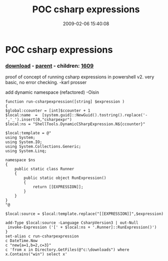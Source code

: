 ﻿---
pid:            857
poster:         oisin
title:          POC csharp expressions
date:           2009-02-06 15:40:08
format:         posh
parent:         856
parent:         856
children:       1609
---

# POC csharp expressions

### [download](857.ps1) - [parent](856.md) - children: [1609](1609.md)

proof of concept of running csharp expressions in powershell v2. very basic, no error checking. 
-karl prosser

add dynamic namespace (refactored)
-Oisin

```posh
function run-csharpexpression([string] $expression )
{
$global:ccounter = [int]$ccounter + 1
$local:name  =  [system.guid]::NewGuid().tostring().replace('-','_').insert(0,"csharpexpr")
$local:ns = "ShellTools.DynamicCSharpExpression.N${ccounter}"

$local:template = @"
using System;
using System.IO;
using System.Collections.Generic;
using System.Linq;

namespace $ns
{
    public static class Runner
    {
        public static object RunExpression()
        {
            return [[EXPRESSION]];
        }
    }
}
"@

$local:source = $local:template.replace("[[EXPRESSION]]",$expression)

add-Type $local:source -Language CsharpVersion3 | out-Null
 invoke-Expression ('[' + $local:ns + '.Runner]::RunExpression()')
}
set-alias c run-csharpexpression 
c DateTime.Now
c "new{a=1,b=2,c=3}"
c 'from x in Directory.GetFiles(@"c:\downloads") where x.Contains("win") select x'
```
